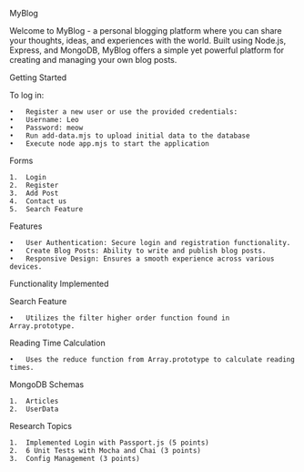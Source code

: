 


MyBlog

Welcome to MyBlog - a personal blogging platform where you can share your thoughts, ideas, and experiences with the world. Built using Node.js, Express, and MongoDB, MyBlog offers a simple yet powerful platform for creating and managing your own blog posts.

Getting Started

To log in:

	•	Register a new user or use the provided credentials:
	•	Username: Leo
	•	Password: meow
	•	Run add-data.mjs to upload initial data to the database
	•	Execute node app.mjs to start the application

Forms

	1.	Login
	2.	Register
	3.	Add Post
	4.	Contact us
	5.	Search Feature

Features

	•	User Authentication: Secure login and registration functionality.
	•	Create Blog Posts: Ability to write and publish blog posts.
	•	Responsive Design: Ensures a smooth experience across various devices.

Functionality Implemented

Search Feature

	•	Utilizes the filter higher order function found in Array.prototype.

Reading Time Calculation

	•	Uses the reduce function from Array.prototype to calculate reading times.

MongoDB Schemas

	1.	Articles
	2.	UserData

Research Topics

	1.	Implemented Login with Passport.js (5 points)
	2.	6 Unit Tests with Mocha and Chai (3 points)
	3.	Config Management (3 points)



 
 
